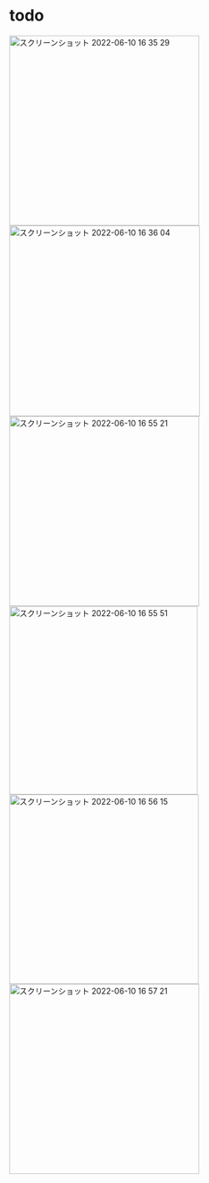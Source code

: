 # todo

<img width="340" alt="スクリーンショット 2022-06-10 16 35 29" src="https://user-images.githubusercontent.com/107187910/173016473-d9f61056-6216-4cb5-bfda-b2e05056c5cb.png">


<img width="341" alt="スクリーンショット 2022-06-10 16 36 04" src="https://user-images.githubusercontent.com/107187910/173017122-b5146744-6feb-4892-8a5c-e6c3cc3b1e20.png">


<img width="340" alt="スクリーンショット 2022-06-10 16 55 21" src="https://user-images.githubusercontent.com/107187910/173019036-0c264adf-4353-49c8-8ccc-1fce207c777f.png">


<img width="337" alt="スクリーンショット 2022-06-10 16 55 51" src="https://user-images.githubusercontent.com/107187910/173019104-bb9efeb0-9baa-41e1-965b-e5b79482d9c8.png">


<img width="339" alt="スクリーンショット 2022-06-10 16 56 15" src="https://user-images.githubusercontent.com/107187910/173019165-a6dc4b78-ec59-4e53-80f9-6728f17e3d1d.png">


<img width="340" alt="スクリーンショット 2022-06-10 16 57 21" src="https://user-images.githubusercontent.com/107187910/173019220-9c8531aa-5464-498c-95dd-55e1d180479d.png">
